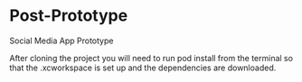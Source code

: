 # Post-Prototype
Social Media App Prototype

After cloning the project you will need to run pod install from the terminal so that the .xcworkspace is set up and the dependencies are downloaded.
